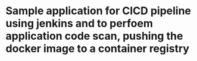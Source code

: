 # Sample application for CICD pipeline using jenkins and to perfoem application code scan, pushing the docker image to a container registry 
